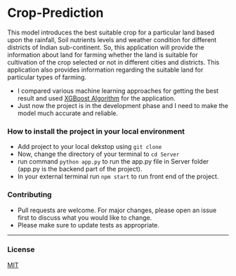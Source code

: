 # Crop-Prediction
This model introduces the best suitable crop for a particular land based upon the rainfall, Soil nutrients levels and weather condition for different districts of Indian sub-continent. So, this application will provide the information about land for farming whether the land is suitable for cultivation of the crop selected or not in different cities and districts. This application also provides information regarding the suitable land for particular types of farming.
* I compared various machine learning approaches for getting the best result and used [XGBoost Algorithm](https://towardsdatascience.com/https-medium-com-vishalmorde-xgboost-algorithm-long-she-may-rein-edd9f99be63d) for the application.
* Just now the project is in the development phase and I need to make the model much accurate and reliable.
### How to install the project in your local environment
* Add project to your local dekstop using ```git clone ```
* Now, change the directory of your terminal to ```cd Server```
* run command ```python app.py``` to run the app.py file in Server folder (app.py is the backend part of the project).
* In your external terminal run ```npm start``` to run front end of the project.

### Contributing 
* Pull requests are welcome. For major changes, please open an issue first to discuss what you would like to change. 
* Please make sure to update tests as appropriate.
---
### License
[MIT](https://choosealicense.com/licenses/mit/)
